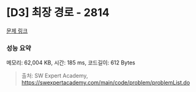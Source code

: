 # [D3] 최장 경로 - 2814 

[문제 링크](https://swexpertacademy.com/main/code/problem/problemDetail.do?contestProbId=AV7GOPPaAeMDFAXB) 

### 성능 요약

메모리: 62,004 KB, 시간: 185 ms, 코드길이: 612 Bytes



> 출처: SW Expert Academy, https://swexpertacademy.com/main/code/problem/problemList.do